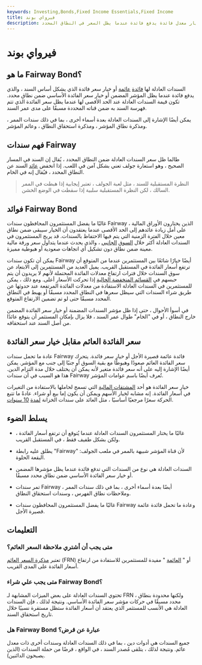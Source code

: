```yaml
---
keywords: Investing,Bonds,Fixed Income Essentials,Fixed Income
title: فيرواي بوند
description: السندات العادلة هي سند له سعر فائدة متغير أو خيار معدل فائدة يدفع فائدة عندما يظل السعر في النطاق المحدد.
---
```


# فيرواي بوند
## ما هو Fairway Bond؟

السندات العادلة لها [فائدة](/floatinginterestrate) [عائمة](/floatinginterestrate) أو خيار سعر فائدة الذي يشكل أساس السند ، والذي يدفع فائدة عندما يظل المؤشر المضمن أو خيار سعر الفائدة الأساسي ضمن نطاق محدد. تكون قيمة السندات العادلة عند الحد الأقصى لها عندما يظل سعر الفائدة الذي تتم فهرسة السند به ضمن قناته المحددة مسبقًا على مدى عمر السند.

يمكن أيضًا الإشارة إلى السندات العادلة بعدة أسماء أخرى ، بما في ذلك سندات الممر ، ومذكرة نطاق المؤشر ، ومذكرة استحقاق النطاق ، وعائم المؤشر.

## فهم سندات Fairway

طالما ظل سعر السندات العادلة ضمن النطاق المحدد ، يُقال إن السند في المسار الصحيح ، وهو استعارة جولف تعني بشكل آمن في اللعب. إذا انخفض [عائد](/yield) السند عن النطاق المحدد ، فيُقال إنه في الخام.

> النظرة المستقبلية للسند ، مثل لعبة الجولف ، تعتبر إيجابية إذا هبطت في الممر السالك ، لكن النظرة المستقبلية سلبية إذا سقطت في الوضع الخشن.

>

## فوائد Fairway Bond

غالبًا ما يفضل المستثمرون المحافظون سندات Fairway ، الذين يختارون الأوراق المالية على أمل زيادة عائدهم إلى الحد الأقصى عندما يعتقدون أن الخيار سيبقى ضمن نطاق معين خلال الفترة الزمنية التي يتم فيها الاحتفاظ بالسندات. قد يربح المستثمرون في السندات العادلة أكثر خلال [السوق](/sidewaysmarket) [الجانبي](/sidewaysmarket) ، والذي يحدث عندما يتداول سعر ورقة مالية معينة ضمن نطاق دون تشكيل أي اتجاهات صعودية أو هبوطية مميزة.

يمكن أن تكون سندات Fairway أيضًا خيارًا شائعًا بين المستثمرين عندما من المتوقع أن ترتفع أسعار الفائدة في المستقبل القريب. يميل العديد من المستثمرين إلى الابتعاد عن سوق السندات خلال فترات ارتفاع معدلات الفائدة المحتملة لأنهم لا يريدون أن يتم حبسهم في [القسائم المنخفضة الحالية](/coupon) إذا تحركت الأسعار أعلى. ومع ذلك ، يمكن للمستثمرين في السندات العادلة الاستفادة من معدلات الفائدة المرتفعة عند حدوثها عن طريق شراء السندات التي سيظل سعرها في النطاق المحدد مسبقًا أو يهبط في النطاق المحدد مسبقًا حتى لو تم تضمين الارتفاع المتوقع.

في أسوأ الأحوال ، حتى إذا ظل مؤشر السندات المضمنة أو خيار سعر الفائدة المضمن خارج النطاق ، أو في "الخام" طوال عمر السند ، فلا يزال بإمكان المستثمر أن يتوقع عائدًا من أصل السند عند استحقاقه.

## سعر الفائدة العائم مقابل خيار سعر الفائدة

عادة ما تحمل سندات Fairway فائدة عائمة قصيرة الأجل أو خيار سعر فائدة. يتحرك سعر الفائدة العائم صعودًا وهبوطًا مع بقية السوق أو جنبًا إلى جنب مع المؤشر. يمكن أيضًا الإشارة إليه على أنه سعر فائدة متغير لأنه يمكن أن يختلف خلال مدة التزام الدين. هذا هو السبب في أن سندات Fairway تُعرف أيضًا باسم عوامات المؤشر.

خيار سعر الفائدة هو أحد [المشتقات المالية](/derivative) التي تسمح لحاملها بالاستفادة من التغيرات في أسعار الفائدة. إنه مشابه لخيار الأسهم ويمكن أن يكون إما بيع أو شراء. عادةً ما تتبع الحركة سعرًا مرجعيًا أساسيًا ، مثل العائد على سندات الخزانة [لمدة](/10-yeartreasury) [10 سنوات](/10-yeartreasury).

## يسلط الضوء

- غالبًا ما يختار المستثمرون السندات العادلة عندما يُتوقع أن ترتفع أسعار الفائدة ، ولكن بشكل طفيف فقط ، في المستقبل القريب.

- يطلق عليه رابطة "Fairway" لأن قناة المؤشر شبيهة بالممر في ملعب الجولف: البقعة الحلوة.

- السندات العادلة هي نوع من السندات التي تدفع فائدة عندما يظل مؤشرها المضمن أو خيار سعر الفائدة الأساسي ضمن نطاق محدد مسبقًا.

- تمر سندات Fairway أيضًا بعدة أسماء أخرى ، بما في ذلك سندات الممر ، وملاحظات نطاق الفهرس ، وسندات استحقاق النطاق.

- غالبًا ما يفضل المستثمرون المحافظون سندات Fairway وعادة ما تحمل فائدة عائمة قصيرة الأجل.

## التعليمات

### متى يجب أن أشتري ملاحظة السعر العائم؟

تعتبر [مذكرة السعر العائم](/frn) (FRN) أو " [العائمة](/floater) " مفيدة للمستثمرين للاستفادة من ارتفاع أسعار الفائدة على المدى القريب.

### متى يجب علي شراء Fairway Bond؟

تحتوي السندات العادلة على بعض الميزات المشابهة لـ FRN ، ولكنها محدودة بنطاق محدد مسبقًا في حركات مؤشر سعر الفائدة الأساسي. ونتيجة لذلك ، فإن السندات العادلة هي الأنسب للمستثمر الذي يعتقد أن أسعار الفائدة ستظل مستقرة نسبيًا خلال تاريخ استحقاق السند.

### هل Fairway Bond عبارة عن قرض؟

جميع السندات هي أدوات دين ، بما في ذلك السندات العادلة وسندات أخرى ذات معدل عائم. ونتيجة لذلك ، يتلقى مُصدر السند ، في الواقع ، قرضًا من حملة السندات (الذين يصبحون الدائنين).

